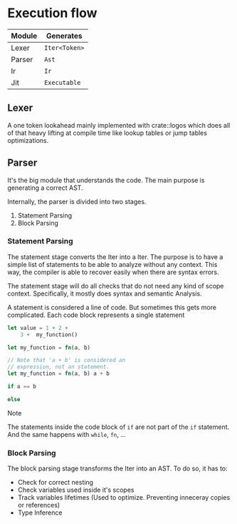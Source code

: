
# Execution flow
| Module   | Generates              |
|--------|------------------------|
| Lexer  | `Iter<Token>`          |
| Parser | `Ast`                  |
| Ir     | `Ir`                   |
| Jit    | `Executable`           |

## Lexer
A one token lookahead mainly implemented with crate::logos which
does all of that heavy lifting at compile time
like lookup tables or jump tables optimizations.

## Parser
It's the big module that understands the code.
The main purpose is generating a correct AST.

Internally, the parser is divided into two stages.
1. Statement Parsing
2. Block Parsing

### Statement Parsing
The statement stage converts the Iter<Token> into a Iter<Statement>.
The purpose is to have a simple list of statements to be able to analyze without any context.
This way, the compiler is able to recover easily when there are syntax errors.

The statement stage will do all checks that do not need any kind of scope context.
Specifically, it mostly does syntax and semantic Analysis.

A statement is considered a line of code. But sometimes this gets more complicated.
Each code block represents a single statement
```rust
let value = 1 + 2 +
    3 +  my_function()
```
```rust
let my_function = fn(a, b)
```
```rust
// Note that 'a + b' is considered an
// expression, not an statement.
let my_function = fn(a, b) a + b
```
```rust
if a == b
```
```rust
else
```

> [!Note]
> The statements inside the code block of `if`
> are not part of the `if` statement.
> And the same happens with `while`, `fn`, ...

### Block Parsing
The block parsing stage transforms the Iter<Statement> into an AST.
To do so, it has to:

- Check for correct nesting
- Check variables used inside it's scopes
- Track variables lifetimes (Used to optimize. Preventing inneceray copies or references)
- Type Inference

